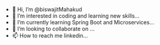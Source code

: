 - 👋 Hi, I’m @biswajitMahakud
- 👀 I’m interested in coding and learning new skills...
- 🌱 I’m currently learning Spring Boot and Microservices...
- 💞️ I’m looking to collaborate on ...
- 📫 How to reach me linkedin...

<!---
biswajitMahakud/biswajitMahakud is a ✨ special ✨ repository because its `README.md` (this file) appears on your GitHub profile.
You can click the Preview link to take a look at your changes.
--->
